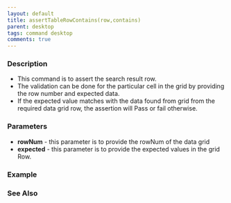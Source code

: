```yaml
---
layout: default
title: assertTableRowContains(row,contains)
parent: desktop
tags: command desktop
comments: true
---
```


### Description

- This command is to assert the search result row.
- The validation can be done for the particular cell in the grid by providing the row number and expected data.
- If the expected value matches with the data found from grid from the required data grid row, the assertion will Pass or fail otherwise.

### Parameters

- **rowNum** - this parameter is to provide the rowNum of the data grid
- **expected** - this parameter is to provide the expected values in the grid Row.

### Example


### See Also
